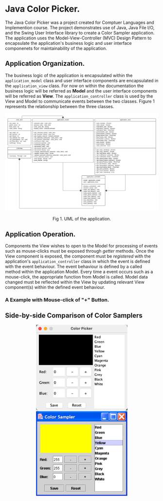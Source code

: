 # Java Color Picker.
The Java Color Picker was a project created for Comptuer Languages and Implemention course. The project demonstrates use of Java, Java File I/O, and the Swing User Interface library to create a Color Sampler application. The application uses the Model-View-Controller (MVC) Design Pattern to encapsulate the application's business logic and user interface componenets for maintainability of the application. 

## Application Organization.

The business logic of the application is encapsulated within the `application_model` class and user interface components are encapsulated in the `application_view` class. For now on within the documentation the business logic will be referred as **Model** and the user interface components will be referred as **View**. The `application_controller` class is used by the View and Model to communicate events between the two classes. Figure 1 represents the relationship between the three classes. 

<p align="center">
<img src="./Images/Image3.png" alt="UML Drawing of Color Picker application." style="width:800px;"/>
</p>
<p align="center">
 Fig 1. UML of the application. 
 </p>

## Application Operation.
Components the View wishes to open to the Model for processing of events such as mouse-clicks must be exposed through *getter* methods. Once the View component is exposed, the component must be *registered* with the application's `application_controller` class in which the event is defined with the event behaviour. The event behaviour is defined by a called method within the application Model. Every time a event occurs such as a mouse-click, the appropriate function from Model is called. Model data changed must be reflected within the View by updating relevant View component(s) within the defined event behaviour. 
<br>
### A Example with Mouse-click of "+" Button.
## Side-by-side Comparison of Color Samplers 
<p float="left" align="center">
<img src="./Images/Image1.png" alt="Initial start up of the Color Picker application." style="width:300px;"/>
<img src="./Images/Image2.png" alt="Color Picker application from Assigned Homework." style="width:300px;"/>
 </p>
